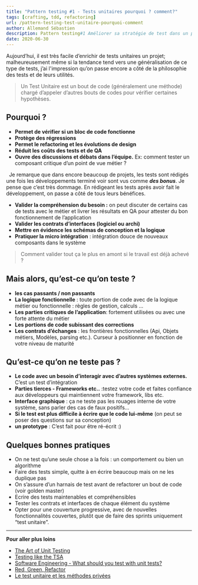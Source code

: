 ```yaml
---
title: "Pattern testing #1 - Tests unitaires pourquoi ? comment?"
tags: [crafting, tdd, refactoring]
url: /pattern-testing-test-unitaire-pourquoi-comment
author: Allemand Sébastien
description: Pattern testing#1 Améliorer sa stratégie de test dans un projet legacy grace aux tests unitaires et test d'intégration
date: 2020-06-30
---
```


Aujourd’hui, il est très facile d’enrichir de tests unitaires un projet; malheureusement même si la tendance tend vers une généralisation de ce type de tests, j’ai l'impression qu’on passe encore a côté de la philosophie des tests et de leurs utilités.

> Un Test Unitaire est un bout de code (généralement une méthode) chargé d’appeler d’autres bouts de codes pour vérifier certaines hypothèses.

## Pourquoi ?
- **Permet de vérifier si un bloc de code fonctionne**
- **Protège des régressions**
- **Permet le refactoring et les évolutions de design**
- **Réduit les coûts des tests et de QA**
- **Ouvre des discussions et débats dans l’équipe.** Ex: comment tester  un composant critique d’un point de vue métier ?

&nbsp;
Je remarque que dans encore beaucoup de projets, les tests sont rédigés une fois les développements terminé voir sont vus comme ___des bonus___. Je pense que c’est très dommage. En rédigeant les tests après avoir fait le développement, on passe a côté de tous leurs bénéfices.
&nbsp;

- **Valider la compréhension du besoin :** on peut discuter de certains cas de tests avec le métier et livrer les résultats en QA pour attester du bon fonctionnement de l’application
- **Valider les contrats d’interfaces (logiciel ou archi)**
- **Mettre en évidence les schémas de conception et la logique**
- **Pratiquer la micro intégration** : intégration douce de nouveaux composants dans le système


> Comment valider tout ça le plus en amont si le travail est déjà achevé ?


## Mais alors, qu’est-ce qu’on teste ?
- **les cas passants / non passants**
- **La logique fonctionnelle** : toute portion de code avec de la logique métier ou fonctionnelle : règles de gestion, calculs …
- **Les parties critiques de l’application**: fortement utilisées ou avec une forte attente du métier
- **Les portions de code subissant des corrections**
- **Les contrats d’échanges** : les frontières fonctionnelles (Api, Objets métiers, Modèles, parsing etc.). Curseur à positionner en fonction de votre niveau de maturité

## Qu’est-ce qu’on ne teste pas ?

- **Le code avec un besoin d’interagir avec d’autres systèmes externes.** C’est un test d’intégration
- **Parties tierces - Frameworks etc..** :testez votre code et faites confiance aux développeurs qui maintiennent votre framework, libs etc.
- **Interface graphique** : ça ne teste pas les rouages interne de votre système, sans parler des cas de faux positifs…
- **Si le test est plus difficile à écrire que le code lui-même** (on peut se poser des questions sur sa conception)
- **un prototype** : C’est fait pour être ré-écrit :)

## Quelques bonnes pratiques
- On ne test qu’une seule chose a la fois : un comportement ou bien un algorithme
- Faire des tests simple, quitte à en écrire beaucoup mais on ne les duplique pas
- On s’assure d’un harnais de test avant de refactorer un bout de code (voir golden master)
- Ecrire des tests maintenables et compréhensibles
- Tester les contrats et interfaces de chaque élément du système
- Opter pour une couverture progressive, avec de nouvelles fonctionnalités couvertes, plutôt que de faire des sprints uniquement “test unitaire”.

---
**Pour aller plus loins**
- [The Art of Unit Testing](https://www.manning.com/books/the-art-of-unit-testing)
- [Testing like the TSA](https://signalvnoise.com/posts/3159-testing-like-the-tsa)
- [Software Engineering - What should you test with unit tests?](https://softwareengineering.stackexchange.com/questions/750/what-should-you-test-with-unit-tests/754#754)
- [Red, Green, Refactor](https://www.codecademy.com/articles/tdd-red-green-refactor)
- [Le test unitaire et les méthodes privées](https://blog.crafting-labs.fr/2013/10/21/test-unitaire-et-methodes-privees/)
